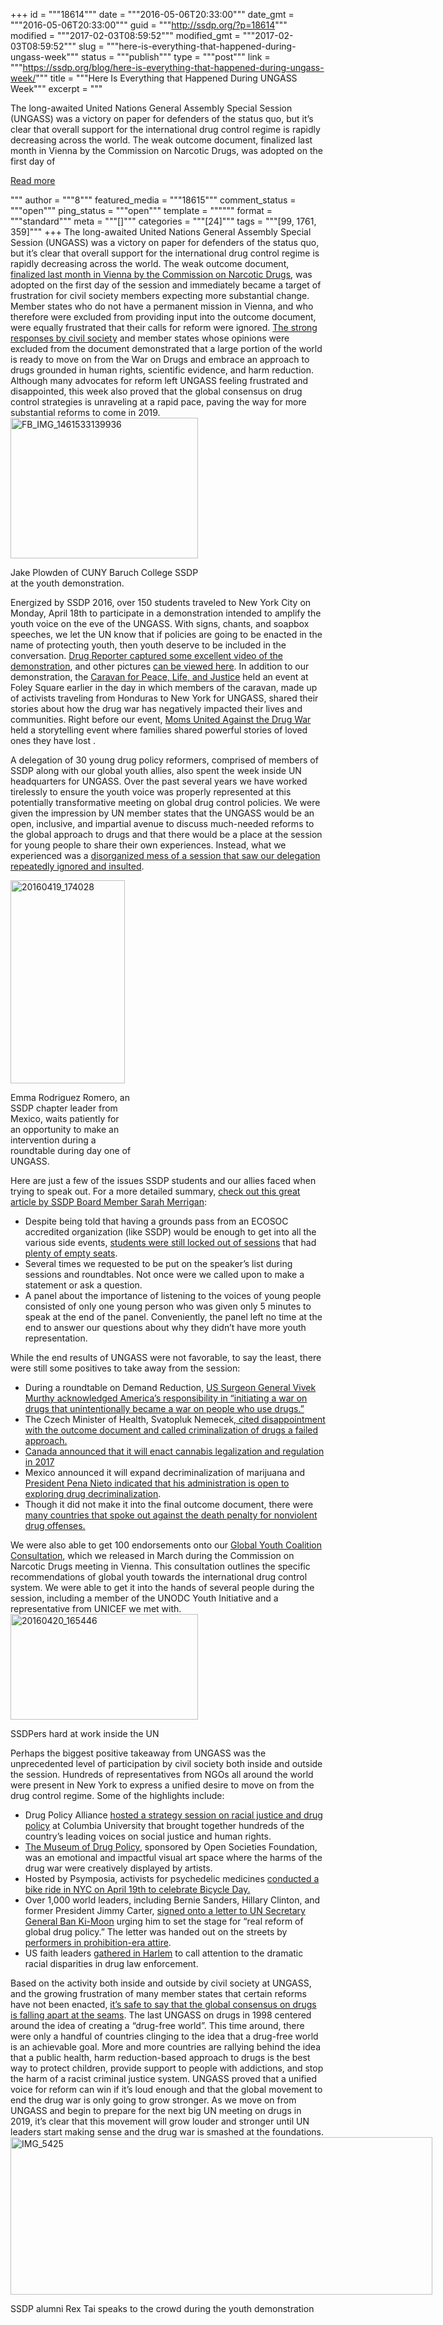 +++
id = """18614"""
date = """2016-05-06T20:33:00"""
date_gmt = """2016-05-06T20:33:00"""
guid = """http://ssdp.org/?p=18614"""
modified = """2017-02-03T08:59:52"""
modified_gmt = """2017-02-03T08:59:52"""
slug = """here-is-everything-that-happened-during-ungass-week"""
status = """publish"""
type = """post"""
link = """https://ssdp.org/blog/here-is-everything-that-happened-during-ungass-week/"""
title = """Here Is Everything that Happened During UNGASS Week"""
excerpt = """<p>The long-awaited United Nations General Assembly Special Session (UNGASS) was a victory on paper for defenders of the status quo, but it’s clear that overall support for the international drug control regime is rapidly decreasing across the world. The weak outcome document, finalized last month in Vienna by the Commission on Narcotic Drugs, was adopted on the first day of</p>
<div class="h10"></div>
<p><a class="more-link2 flat" href="https://ssdp.org/blog/here-is-everything-that-happened-during-ungass-week/">Read more</a></p>
"""
author = """8"""
featured_media = """18615"""
comment_status = """open"""
ping_status = """open"""
template = """"""
format = """standard"""
meta = """[]"""
categories = """[24]"""
tags = """[99, 1761, 359]"""
+++
<span style="font-weight: 400;">The long-awaited United Nations General Assembly Special Session (UNGASS) was a victory on paper for defenders of the status quo, but it’s clear that overall support for the international drug control regime is rapidly decreasing across the world. The weak outcome document, </span><a href="http://drogriporter.hu/en/ungass_endbegan"><span style="font-weight: 400;">finalized last month in Vienna by the Commission on Narcotic Drugs</span></a><span style="font-weight: 400;">, was adopted on the first day of the session and immediately became a target of frustration for civil society members expecting more substantial change. Member states who do not have a permanent mission in Vienna, and who therefore were excluded from providing input into the outcome document, were equally frustrated that their calls for reform were ignored. </span><a href="http://www.globalcommissionondrugs.org/wp-content/uploads/2016/04/publicstatementforGCDP.pdf"><span style="font-weight: 400;">The strong responses by civil society</span></a><span style="font-weight: 400;"> and member states whose opinions were excluded from the document demonstrated that a large portion of the world is ready to move on from the War on Drugs and embrace an approach to drugs grounded in human rights, scientific evidence, and harm reduction. Although many advocates for reform left UNGASS feeling frustrated and disappointed, this week also proved that the global consensus on drug control strategies is unraveling at a rapid pace, paving the way for more substantial reforms to come in 2019. </span>

<div id="attachment_18617" style="width: 310px" class="wp-caption alignleft"><a href="/assets/FB_IMG_1461533139936.jpg"><img class="wp-image-18617 size-medium" src="http://ssdp.org/assets/FB_IMG_1461533139936-300x225.jpg" alt="FB_IMG_1461533139936" width="300" height="225" /></a><p class="wp-caption-text">Jake Plowden of CUNY Baruch College SSDP at the youth demonstration.</p></div>

<span style="font-weight: 400;">Energized by SSDP 2016, over 150 students traveled to New York City on Monday, April 18th to participate in a demonstration intended to amplify the youth voice on the eve of the UNGASS. With signs, chants, and soapbox speeches, we let the UN know that if policies are going to be enacted in the name of protecting youth, then youth deserve to be included in the conversation. </span><a href="https://www.youtube.com/watch?v=hLtl5aZEM40&amp;feature=youtu.be"><span style="font-weight: 400;">Drug Reporter captured some excellent video of the demonstration</span></a><span style="font-weight: 400;">, and other pictures </span><a href="https://photos.google.com/share/AF1QipMwGODKBqnixJCCIE6Z8P-qAGxSn9T0ZWaaIam3N9kd_zkW4Qh03hJGbe_DcQZ23g?key=VnhORVlKRk00MXl3SGU5UjVjUHp4RUdsdDA4ekRn"><span style="font-weight: 400;">can be viewed here</span></a><span style="font-weight: 400;">. In addition to our demonstration, the </span><a href="http://pazvidajusticia.org/"><span style="font-weight: 400;">Caravan for Peace, Life, and Justice</span></a><span style="font-weight: 400;"> held an event at Foley Square earlier in the day in which members of the caravan, made up of activists traveling from Honduras to New York for UNGASS, shared their stories about how the drug war has negatively impacted their lives and communities. Right before our event, </span><a href="http://www.momsunited.net/"><span style="font-weight: 400;">Moms United Against the Drug War</span></a><span style="font-weight: 400;"> held a storytelling event where families shared powerful stories of loved ones they have lost .</span>

<span style="font-weight: 400;"> A delegation of 30 young drug policy reformers, comprised of members of SSDP along with our global youth allies, also spent the week inside UN headquarters for UNGASS. Over the past several years we have worked tirelessly to ensure the youth voice was properly represented at this potentially transformative meeting on global drug control policies. We were given the impression by UN member states that the UNGASS would be an open, inclusive, and impartial avenue to discuss much-needed reforms to the global approach to drugs and that there would be a place at the session for young people to share their own experiences. Instead, </span><span style="font-weight: 400;">what we experienced was a <a href="http://www.huffingtonpost.com/diane-goldstein/un-special-session-on-drugs_b_9742174.html">disorganized mess of a session that saw our delegation repeatedly ignored and insulted</a></span><span style="font-weight: 400;">.</span>

<div id="attachment_18621" style="width: 193px" class="wp-caption alignright"><a href="http://ssdp.org/assets/20160419_174028-e1462565897462.jpg"><img class="wp-image-18621" src="http://ssdp.org/assets/20160419_174028-e1462565897462-169x300.jpg" alt="20160419_174028" width="183" height="325" /></a><p class="wp-caption-text">Emma Rodriguez Romero, an SSDP chapter leader from Mexico, waits patiently for an opportunity to make an intervention during a roundtable during day one of UNGASS.</p></div>

<span style="font-weight: 400;">Here are just a few of the issues SSDP students and our allies faced when trying to speak out. For a more detailed summary, </span><a href="http://theinfluence.org/how-the-un-drugs-summit-excluded-young-voices-and-failed-youth-all-over-the-world/"><span style="font-weight: 400;">check out this great article by SSDP Board Member Sarah Merrigan</span></a><span style="font-weight: 400;">:</span>
<ul>
 	<li style="font-weight: 400;"><span style="font-weight: 400;">Despite being told that having a grounds pass from an ECOSOC accredited organization (like SSDP) would be enough to get into all the various side events, </span><a href="https://twitter.com/SSDP/status/722500785733545985?ref_src=twsrc%5Etfw"><span style="font-weight: 400;">students were still locked out of sessions</span></a><span style="font-weight: 400;"> that had </span><a href="https://twitter.com/SSDP/status/722495613506580481/photo/1?ref_src=twsrc%5Etfw"><span style="font-weight: 400;">plenty of empty seats</span></a><span style="font-weight: 400;">.</span></li>
 	<li style="font-weight: 400;"><span style="font-weight: 400;">Several times we requested to be put on the speaker’s list during sessions and roundtables. Not once were we called upon to make a statement or ask a question.</span></li>
 	<li style="font-weight: 400;"><span style="font-weight: 400;">A panel about the importance of listening to the voices of young people consisted of only one young person who was given only 5 minutes to speak at the end of the panel. Conveniently, the panel left no time at the end to answer our questions about why they didn’t have more youth representation.</span></li>
</ul>
<span style="font-weight: 400;">While the end results of UNGASS were not favorable, to say the least, there were still some positives to take away from the session:</span>
<ul>
 	<li style="font-weight: 400;"><span style="font-weight: 400;">During a roundtable on Demand Reduction, </span><a href="http://cndblog.org/2016/04/demand-reduction-and-related-measures-round-table-1/"><span style="font-weight: 400;">US Surgeon General Vivek Murthy acknowledged America’s responsibility in “initiating a war on drugs that unintentionally became a war on people who use drugs.”</span></a></li>
 	<li style="font-weight: 400;"><span style="font-weight: 400;">The Czech Minister of Health, Svatopluk Nemecek,</span><a href="https://drive.google.com/file/d/0B4UcCzcAZ_pLSW9QQWNudkRtSTg/view"><span style="font-weight: 400;"> cited disappointment with the outcome document and called criminalization of drugs a failed approach.</span></a></li>
 	<li style="font-weight: 400;"><a href="https://www.facebook.com/drugreporter/videos/10153455419291316/"><span style="font-weight: 400;">Canada announced that it will enact cannabis legalization and regulation in 2017</span></a></li>
 	<li style="font-weight: 400;"><span style="font-weight: 400;">Mexico announced it will expand decriminalization of marijuana and </span><a href="http://www.theyucatantimes.com/2016/04/pena-nieto-advances-debate-about-decriminalized-drug-use-in-mexico/"><span style="font-weight: 400;">President Pena Nieto indicated that his administration is open to exploring drug decriminalization</span></a><span style="font-weight: 400;">.</span></li>
 	<li style="font-weight: 400;"><span style="font-weight: 400;">Though it did not make it into the final outcome document, there were </span><span style="font-weight: 400;"><a href="http://idpc.net/alerts/2016/04/countries-clash-over-death-penalty-at-un-drug-policy-session">many countries that spoke out against the death penalty for nonviolent drug offenses.</a></span></li>
</ul>
<span style="font-weight: 400;">We were also able to get 100 endorsements onto our </span><a href="http://ssdp.org/assets/Alternate-Youth-UNGASS-Consultation.pdf"><span style="font-weight: 400;">Global Youth Coalition Consultation</span></a><span style="font-weight: 400;">, which we released in March during the Commission on Narcotic Drugs meeting in Vienna. This consultation outlines the specific recommendations of global youth towards the international drug control system. We were able to get it into the hands of several people during the session, including a member of the UNODC Youth Initiative and a representative from UNICEF we met with. </span>

<div id="attachment_18619" style="width: 310px" class="wp-caption alignleft"><a href="/assets/20160420_165446.jpg"><img class="wp-image-18619 size-medium" src="http://ssdp.org/assets/20160420_165446-300x169.jpg" alt="20160420_165446" width="300" height="169" /></a><p class="wp-caption-text">SSDPers hard at work inside the UN</p></div>

<span style="font-weight: 400;">Perhaps the biggest positive takeaway from UNGASS was the unprecedented level of participation by civil society both inside and outside the session. Hundreds of representatives from NGOs all around the world were present in New York to express a unified desire to move on from the drug control regime. Some of the highlights include:</span>
<ul>
 	<li style="font-weight: 400;"><span style="font-weight: 400;">Drug Policy Alliance </span><a href="http://www.drugpolicy.org/news/2016/04/race-and-drug-war-hundreds-gather-columbia-university-new-york-city-historic-strategy-s"><span style="font-weight: 400;">hosted a strategy session on racial justice and drug policy</span></a><span style="font-weight: 400;"> at Columbia University that brought together hundreds of the country’s leading voices on social justice and human rights. </span></li>
 	<li style="font-weight: 400;"><a href="http://www.museumofdrugpolicy.org/"><span style="font-weight: 400;">The Museum of Drug Policy</span></a><span style="font-weight: 400;">, sponsored by Open Societies Foundation, was an emotional and impactful visual art space where the harms of the drug war were creatively displayed by artists. </span></li>
 	<li style="font-weight: 400;"><span style="font-weight: 400;">Hosted by Psymposia, activists for psychedelic medicines </span><a href="http://stopthedrugwar.org/chronicle/2016/apr/21/un_bicycle_day_rally_calls_psych"><span style="font-weight: 400;">conducted a bike ride in NYC on April 19th to celebrate Bicycle Day. </span></a></li>
 	<li style="font-weight: 400;"><span style="font-weight: 400;">Over 1,000 world leaders, including Bernie Sanders, Hillary Clinton, and former President Jimmy Carter, </span><a href="http://www.drugpolicy.org/news/2016/04/over-1000-leaders-worldwide-slam-failed-prohibitionist-drug-policies-call-systemic-refo"><span style="font-weight: 400;">signed onto a letter to UN Secretary General Ban Ki-Moon</span></a><span style="font-weight: 400;"> urging him to set the stage for “real reform of global drug policy.” The letter was handed out on the streets by </span><a href="http://www.drugpolicy.org/sites/default/files/Post_Prohibition_Times_Stunt_10_fullgroup.JPG"><span style="font-weight: 400;">performers in prohibition-era attire</span></a><span style="font-weight: 400;">. </span></li>
 	<li style="font-weight: 400;"><span style="font-weight: 400;">US faith leaders </span><a href="http://www.theguardian.com/society/2016/apr/18/un-drug-assembly-samuel-dewitt-proctor-conference-harlem"><span style="font-weight: 400;">gathered in Harlem</span></a><span style="font-weight: 400;"> to call attention to the dramatic racial disparities in drug law enforcement.</span></li>
</ul>
<span style="font-weight: 400;">Based on the activity both inside and outside by civil society at UNGASS, and the growing frustration of many member states that certain reforms have not been enacted, </span><a href="http://www.huffingtonpost.co.uk/ann-fordham/drug-policy_b_9819900.html"><span style="font-weight: 400;">it’s safe to say that the global consensus on drugs is falling apart at the seams</span></a><span style="font-weight: 400;">. The last UNGASS on drugs in 1998 centered around the idea of creating a “drug-free world”. This time around, there were only a handful of countries clinging to the idea that a drug-free world is an achievable goal. More and more countries are rallying behind the idea that a public health, harm reduction-based approach to drugs is the best way to protect children, provide support to people with addictions, and stop the harm of a racist criminal justice system. UNGASS proved that a unified voice for reform can win if it’s loud enough and that the global movement to end the drug war is only going to grow stronger. As we move on from UNGASS and begin to prepare for the next big UN meeting on drugs in 2019, it’s clear that this movement will grow louder and stronger until UN leaders start making sense and the drug war is smashed at the foundations.</span>

<div id="attachment_18616" style="width: 685px" class="wp-caption aligncenter"><a href="/assets/IMG_5425.jpg"><img class="wp-image-18616" src="http://ssdp.org/assets/IMG_5425-300x112.jpg" alt="IMG_5425" width="675" height="252" /></a><p class="wp-caption-text">SSDP alumni Rex Tai speaks to the crowd during the youth demonstration</p></div>
